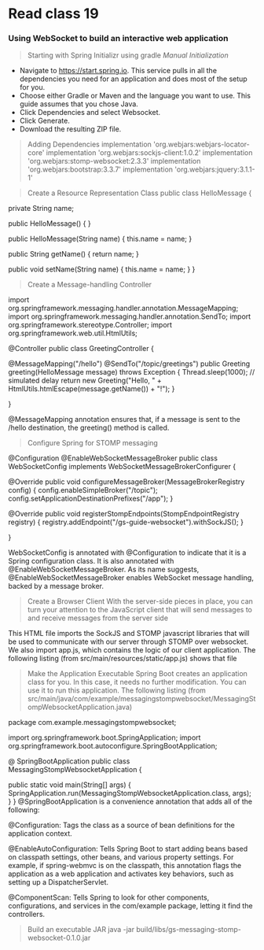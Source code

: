 # Read class 19
### Using WebSocket to build an interactive web application

> Starting with Spring Initializr using gradle
 *Manual Initialization*
 - Navigate to https://start.spring.io. This service pulls in all the dependencies you need for  an application and does most of the setup for you.
 - Choose either Gradle or Maven and the language you want to use. This guide assumes that you chose Java.
 - Click Dependencies and select Websocket.
 - Click Generate.
 - Download the resulting ZIP file.


> Adding Dependencies
 implementation 'org.webjars:webjars-locator-core'
 implementation 'org.webjars:sockjs-client:1.0.2'
 implementation 'org.webjars:stomp-websocket:2.3.3'
 implementation 'org.webjars:bootstrap:3.3.7'
 implementation 'org.webjars:jquery:3.1.1-1'

> Create a Resource Representation Class
 public class HelloMessage {

  private String name;

  public HelloMessage() {
  }

  public HelloMessage(String name) {
    this.name = name;
  }

  public String getName() {
    return name;
  }

  public void setName(String name) {
    this.name = name;
  }
}

> Create a Message-handling Controller

 import org.springframework.messaging.handler.annotation.MessageMapping;
 import org.springframework.messaging.handler.annotation.SendTo;
 import org.springframework.stereotype.Controller;
 import org.springframework.web.util.HtmlUtils;

 @Controller
 public class GreetingController {


  @MessageMapping("/hello")
  @SendTo("/topic/greetings")
  public Greeting greeting(HelloMessage message) throws Exception {
    Thread.sleep(1000); // simulated delay
    return new Greeting("Hello, " + HtmlUtils.htmlEscape(message.getName()) + "!");
  }

 }

  @MessageMapping annotation ensures that, if a message is sent to the /hello destination, the greeting() method is called.

> Configure Spring for STOMP messaging
 
 @Configuration
 @EnableWebSocketMessageBroker
  public class WebSocketConfig implements WebSocketMessageBrokerConfigurer {

  @Override
  public void configureMessageBroker(MessageBrokerRegistry config) {
    config.enableSimpleBroker("/topic");
    config.setApplicationDestinationPrefixes("/app");
  }

  @Override
  public void registerStompEndpoints(StompEndpointRegistry registry) {
    registry.addEndpoint("/gs-guide-websocket").withSockJS();
  }

 }

 WebSocketConfig is annotated with @Configuration to indicate that it is a Spring configuration class. It is also annotated with @EnableWebSocketMessageBroker. As its name suggests, @EnableWebSocketMessageBroker enables WebSocket message handling, backed by a message broker.


> Create a Browser Client
 With the server-side pieces in place, you can turn your attention to the JavaScript client that will send messages to and receive messages from the server side

 This HTML file imports the SockJS and STOMP javascript libraries that will be used to communicate with our server through STOMP over websocket. We also import app.js, which contains the logic of our client application. The following listing (from src/main/resources/static/app.js) shows that file

> Make the Application Executable
 Spring Boot creates an application class for you. In this case, it needs no further modification. You can use it to run this application. The following listing (from src/main/java/com/example/messagingstompwebsocket/MessagingStompWebsocketApplication.java)

 package com.example.messagingstompwebsocket;

 import org.springframework.boot.SpringApplication;
 import org.springframework.boot.autoconfigure.SpringBootApplication;

 @ SpringBootApplication
 public class MessagingStompWebsocketApplication {

  public static void main(String[] args) {
    SpringApplication.run(MessagingStompWebsocketApplication.class, args);
  }
 }
 @SpringBootApplication is a convenience annotation that adds all of the following:

 @Configuration: Tags the class as a source of bean definitions for the application context.

 @EnableAutoConfiguration: Tells Spring Boot to start adding beans based on classpath settings, other beans, and various property settings. For example, if spring-webmvc is on the classpath, this annotation flags the application as a web application and activates key behaviors, such as setting up a DispatcherServlet.

 
 @ComponentScan: Tells Spring to look for other components, configurations, and services in the com/example package, letting it find the controllers.


> Build an executable JAR
 java -jar build/libs/gs-messaging-stomp-websocket-0.1.0.jar
